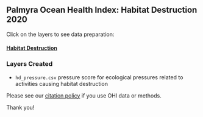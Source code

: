 ## Palmyra Ocean Health Index: Habitat Destruction 2020  

Click on the layers to see data preparation:  

#### [Habitat Destruction](https://ohi-4site.github.io/pal-prep/prep/pressures/hd/v2020/habitat_pressure_layer.html)    

### Layers Created

- `hd_pressure.csv`  pressure score for ecological pressures related to activities causing habitat destruction       


Please see our [citation policy](http://ohi-science.org/citation-policy/) if you use OHI data or methods.   

Thank you!
 